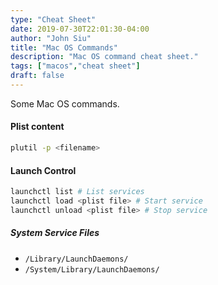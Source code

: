 ```yaml
---
type: "Cheat Sheet"
date: 2019-07-30T22:01:30-04:00
author: "John Siu"
title: "Mac OS Commands"
description: "Mac OS command cheat sheet."
tags: ["macos","cheat sheet"]
draft: false
---
```

Some Mac OS commands.
<!--more-->
#### Plist content

```sh
plutil -p <filename>
```

#### Launch Control

```sh
launchctl list # List services
launchctl load <plist file> # Start service
launchctl unload <plist file> # Stop service
```

##### System Service Files

- `/Library/LaunchDaemons/`
- `/System/Library/LaunchDaemons/`